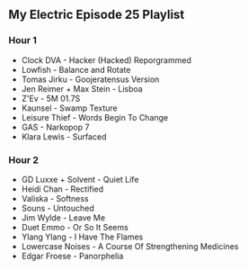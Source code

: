 ## My Electric Episode 25 Playlist

### Hour 1

* Clock DVA - Hacker (Hacked) Reporgrammed
* Lowfish - Balance and Rotate
* Tomas Jirku - Goojeratensus Version
* Jen Reimer + Max Stein - Lisboa
* Z'Ev - 5M 01.7S
* Kaunsel - Swamp Texture
* Leisure Thief - Words Begin To Change
* GAS - Narkopop 7
* Klara Lewis - Surfaced

### Hour 2

* GD Luxxe + Solvent - Quiet Life
* Heidi Chan - Rectified
* Valiska - Softness
* Souns - Untouched
* Jim Wylde - Leave Me
* Duet Emmo - Or So It Seems
* Ylang Ylang - I Have The Flames
* Lowercase Noises - A Course Of Strengthening Medicines
* Edgar Froese - Panorphelia